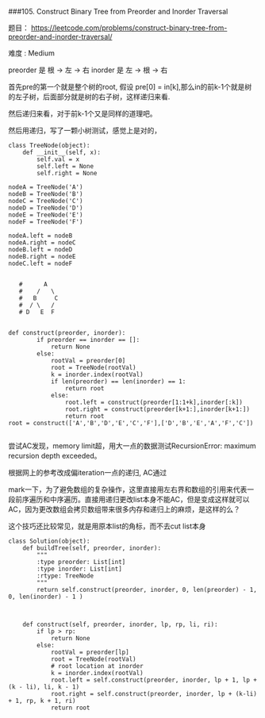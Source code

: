 ###105. Construct Binary Tree from Preorder and Inorder Traversal

题目： 
<https://leetcode.com/problems/construct-binary-tree-from-preorder-and-inorder-traversal/>


难度 : Medium


preorder 是 根 -> 左 -> 右
inorder  是 左 -> 根 -> 右


首先pre的第一个就是整个树的root, 假设 pre[0] = in[k],那么in的前k-1个就是树的左子树，后面部分就是树的右子树，这样递归来看.

然后递归来看，对于前k-1个又是同样的道理吧。

然后用递归，写了一颗小树测试，感觉上是对的，


```
class TreeNode(object):
    def __init__(self, x):
        self.val = x
        self.left = None
        self.right = None

nodeA = TreeNode('A')
nodeB = TreeNode('B')
nodeC = TreeNode('C')
nodeD = TreeNode('D')
nodeE = TreeNode('E')
nodeF = TreeNode('F')

nodeA.left = nodeB
nodeA.right = nodeC
nodeB.left = nodeD
nodeB.right = nodeE
nodeC.left = nodeF


   #      A
   #    /   \
   #   B     C
   #  / \   /
   # D   E  F
     

def construct(preorder, inorder):
        if preorder == inorder == []:
            return None
        else:
            rootVal = preorder[0]
            root = TreeNode(rootVal)
            k = inorder.index(rootVal)
            if len(preorder) == len(inorder) == 1:
                return root
            else:
                root.left = construct(preorder[1:1+k],inorder[:k])
                root.right = construct(preorder[k+1:],inorder[k+1:])
                return root
root = construct(['A','B','D','E','C','F'],['D','B','E','A','F','C'])
        
```

尝试AC发现，memory limit超，用大一点的数据测试RecursionError: maximum recursion depth exceeded。

根据网上的参考改成偏iteration一点的递归, AC通过

mark一下，为了避免数组的复杂操作，这里直接用左右界和数组的引用来代表一段前序遍历和中序遍历。直接用递归更改list本身不能AC，但是变成这样就可以AC，因为更改数组会拷贝数组带来很多内存和递归上的麻烦，是这样的么？

这个技巧还比较常见，就是用原本list的角标，而不去cut list本身


```
class Solution(object):
    def buildTree(self, preorder, inorder):
        """
        :type preorder: List[int]
        :type inorder: List[int]
        :rtype: TreeNode
        """
        return self.construct(preorder, inorder, 0, len(preorder) - 1, 0, len(inorder) - 1 )



    def construct(self, preorder, inorder, lp, rp, li, ri):
        if lp > rp:
            return None
        else:
            rootVal = preorder[lp]
            root = TreeNode(rootVal)
            # root location at inorder
            k = inorder.index(rootVal)
            root.left = self.construct(preorder, inorder, lp + 1, lp + (k - li), li, k - 1)
            root.right = self.construct(preorder, inorder, lp + (k-li) + 1, rp, k + 1, ri)
            return root
```
